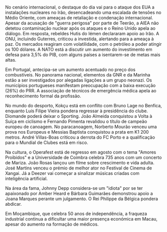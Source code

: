 No cenário internacional, o destaque do dia vai para o ataque dos EUA a instalações nucleares no Irão, desencadeando uma escalada de tensões no Médio Oriente, com ameaças de retaliação e condenação internacional. Apesar da acusação de "guerra perigosa" por parte de Teerão, a AIEA não detetou contaminação nuclear após os ataques e o Reino Unido apela ao diálogo. Em resposta, rebeldes Hutis do Iémen declararam apoio ao Irão. A ONU, incluindo Guterres, criticou a investida, alertando para a ameaça à paz. Os mercados reagiram com volatilidade, com o petróleo a poder atingir os 100 dólares. A NATO está a discutir um aumento do investimento em defesa para 3,5% do PIB, com alguns países a isentarem-se de metas mais altas.

Em Portugal, antecipa-se um aumento acentuado no preço dos combustíveis. No panorama nacional, elementos da GNR e da Marinha estão a ser investigados por alegadas ligações a um grupo neonazi. Os municípios portugueses manifestam preocupação com a baixa execução (26%) do PRR. A associação de técnicos de emergência médica apela ao reconhecimento formal da profissão.

No mundo do desporto, Kokçu está em conflito com Bruno Lage no Benfica, enquanto Luís Filipe Vieira pondera regressar à presidência do clube. Diomande poderá deixar o Sporting. João Almeida conquistou a Volta à Suíça em ciclismo e Fernando Pimenta revalidou o título de campeão europeu de canoagem. No paracanoagem, Norberto Mourão venceu uma prova nos Europeus e Messias Baptista conquistou a prata em K1 200 metros. André Villas-Boas criticou a derrota do FC Porto e a qualificação para o Mundial de Clubes está em risco.

Na cultura, o Operafest está de regresso em agosto com o tema "Amores Proibidos" e a Universidade de Coimbra celebra 735 anos com um concerto de Mariza. João Rosas lançou um filme sobre crescimento e vida adulta. José Martins venceu o prémio de melhor ator no Festival de Cinema de Xangai. Já a Deezer vai começar a sinalizar músicas criadas com inteligência artificial.

Na área da fama, Johnny Depp considera-se um "idiota" por se ter apaixonado por Amber Heard e Bárbara Guimarães demonstrou apoio a Joana Marques perante um julgamento. O Rei Philippe da Bélgica pondera abdicar.

Em Moçambique, que celebra 50 anos de independência, a fraqueza industrial continua a dificultar uma maior presença económica em Macau, apesar do aumento na formação de médicos.

